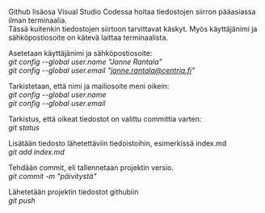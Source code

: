 Github lisäosa Visual Studio Codessa hoitaa tiedostojen siirron pääasiassa ilman terminaalia.  
Tässä kuitenkin tiedostojen siirtoon tarvittavat käskyt. Myös käyttäjänimi ja sähköpostiosoite on kätevä laittaa terminaalista.

Asetetaan käyttäjänimi ja sähköpostiosoite:  
_git config --global user.name "Janne Rantala"_  
_git config --global user.email "janne.rantala@centria.fi"_  
  
Tarkistetaan, että nimi ja mailiosoite meni oikein:  
_git config --global user.name_  
_git config --global user.email_  
  
Tarkistus, että oikeat tiedostot on valittu committia varten:  
_git status_  
  
Lisätään tiedosto lähetettäviin tiedoistoihin, esimerkissä index.md  
_git add index.md_  
  
Tehdään commit, eli tallennetaan projektin versio.  
_git commit -m "päivitystä"_  
  
Lähetetään projektin tiedostot githubiin  
_git push_  